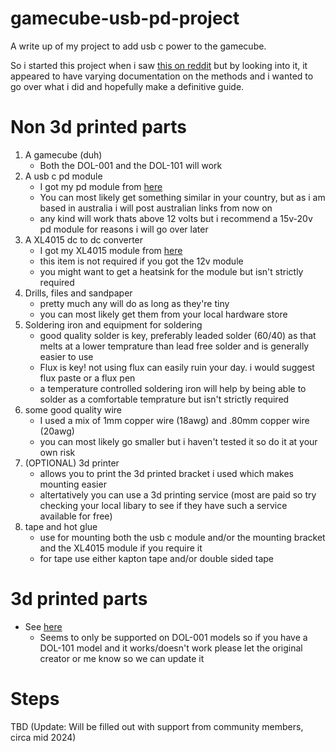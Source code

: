 # gamecube-usb-pd-project
A write up of my project to add usb c power to the gamecube.


So i started this project when i saw [this on reddit](https://www.reddit.com/r/Gamecube/comments/sf5h0c/no_more_bulky_power_brick_welcome_to_2022_with/) but by looking into it, it appeared to have varying documentation on the methods and i wanted to go over what i did and hopefully make a definitive guide.


# Non 3d printed parts
1. A gamecube (duh)
    - Both the DOL-001 and the DOL-101 will work
2. A usb c pd module
    - I got my pd module from [here](https://www.ebay.com.au/itm/325333680483)
    - You can most likely get something similar in your country, but as i am based in australia i will post australian links from now on
    - any kind will work thats above 12 volts but i recommend a 15v-20v pd module for reasons i will go over later
3. A XL4015 dc to dc converter
    - I got my XL4015 module from [here](https://www.ebay.com.au/itm/304733979710)
    - this item is not required if you got the 12v module
    - you might want to get a heatsink for the module but isn't strictly required
4. Drills, files and sandpaper
    - pretty much any will do as long as they're tiny
    - you can most likely get them from your local hardware store
5. Soldering iron and equipment for soldering
    - good quality solder is key, preferably leaded solder (60/40) as that melts at a lower temprature than lead free solder and is generally easier to use
    - Flux is key! not using flux can easily ruin your day. i would suggest flux paste or a flux pen
    - a temperature controlled soldering iron will help by being able to solder as a comfortable temprature but isn't strictly required
6. some good quality wire
    - I used a mix of 1mm copper wire (18awg) and .80mm copper wire (20awg)
    - you can most likely go smaller but i haven't tested it so do it at your own risk
7. (OPTIONAL) 3d printer
    - allows you to print the 3d printed bracket i used which makes mounting easier
    - altertatively you can use a 3d printing service (most are paid so try checking your local libary to see if they have such a service available for free)
8. tape and hot glue
    - use for mounting both the usb c module and/or the mounting bracket and the XL4015 module if you require it
    - for tape use either kapton tape and/or double sided tape

# 3d printed parts
- See [here](https://github.com/MethodOrMadness/GC-USB-C)
    - Seems to only be supported on DOL-001 models so if you have a DOL-101 model and it works/doesn't work please let the original creator or me know so we can update it

# Steps
TBD (Update: Will be filled out with support from community members, circa mid 2024)